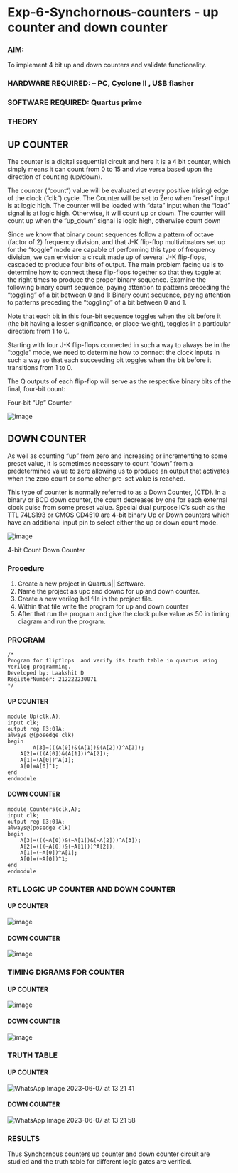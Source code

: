 # Exp-6-Synchornous-counters - up counter and down counter 
### AIM: 
To implement 4 bit up and down counters and validate  functionality.
### HARDWARE REQUIRED:  – PC, Cyclone II , USB flasher
### SOFTWARE REQUIRED:   Quartus prime
### THEORY 

## UP COUNTER 
The counter is a digital sequential circuit and here it is a 4 bit counter, which simply means it can count from 0 to 15 and vice versa based upon the direction of counting (up/down). 

The counter (“count“) value will be evaluated at every positive (rising) edge of the clock (“clk“) cycle.
The Counter will be set to Zero when “reset” input is at logic high.
The counter will be loaded with “data” input when the “load” signal is at logic high. Otherwise, it will count up or down.
The counter will count up when the “up_down” signal is logic high, otherwise count down

Since we know that binary count sequences follow a pattern of octave (factor of 2) frequency division, and that J-K flip-flop multivibrators set up for the “toggle” mode are capable of performing this type of frequency division, we can envision a circuit made up of several J-K flip-flops, cascaded to produce four bits of output.
The main problem facing us is to determine how to connect these flip-flops together so that they toggle at the right times to produce the proper binary sequence.
Examine the following binary count sequence, paying attention to patterns preceding the “toggling” of a bit between 0 and 1:
Binary count sequence, paying attention to patterns preceding the “toggling” of a bit between 0 and 1.

Note that each bit in this four-bit sequence toggles when the bit before it (the bit having a lesser significance, or place-weight), toggles in a particular direction: from 1 to 0. 

Starting with four J-K flip-flops connected in such a way to always be in the “toggle” mode, we need to determine how to connect the clock inputs in such a way so that each succeeding bit toggles when the bit before it transitions from 1 to 0.

The Q outputs of each flip-flop will serve as the respective binary bits of the final, four-bit count:

Four-bit “Up” Counter

![image](https://user-images.githubusercontent.com/36288975/169644758-b2f4339d-9532-40c5-af40-8f4f8c942e2c.png)

## DOWN COUNTER 

As well as counting “up” from zero and increasing or incrementing to some preset value, it is sometimes necessary to count “down” from a predetermined value to zero allowing us to produce an output that activates when the zero count or some other pre-set value is reached.

This type of counter is normally referred to as a Down Counter, (CTD). In a binary or BCD down counter, the count decreases by one for each external clock pulse from some preset value. Special dual purpose IC’s such as the TTL 74LS193 or CMOS CD4510 are 4-bit binary Up or Down counters which have an additional input pin to select either the up or down count mode.

![image](https://user-images.githubusercontent.com/36288975/169644844-1a14e123-7228-4ed8-81a9-eb937dff4ac8.png)

4-bit Count Down Counter
### Procedure
1. Create a new project in Quartus|| Software.
2. Name the project as upc and downc for up and down counter.
3. Create a new verilog hdl file in the project file.
4. Within that file write the program for up and down counter
5. After that run the program and give the clock pulse value as 50 in timing diagram and run the program.
### PROGRAM 
```
/*
Program for flipflops  and verify its truth table in quartus using Verilog programming.
Developed by: Laakshit D
RegisterNumber: 212222230071
*/
```
#### UP COUNTER
```
module Up(clk,A);
input clk;
output reg [3:0]A;
always @(posedge clk)
begin
        A[3]=(((A[0])&(A[1])&(A[2]))^A[3]);
	A[2]=(((A[0])&(A[1]))^A[2]);
	A[1]=(A[0])^A[1];
	A[0]=A[0]^1;
end
endmodule
```
#### DOWN COUNTER
```
module Counters(clk,A);
input clk;
output reg [3:0]A;
always@(posedge clk)
begin
	A[3]=(((~A[0])&(~A[1])&(~A[2]))^A[3]);
	A[2]=(((~A[0])&(~A[1]))^A[2]);
	A[1]=(~A[0])^A[1];
	A[0]=(~A[0])^1;
end
endmodule
```
### RTL LOGIC UP COUNTER AND DOWN COUNTER  
#### UP COUNTER

![image](https://github.com/laakshit-D/Exp-7-Synchornous-counters-/assets/119559976/c5561d9b-7bab-48a8-bacb-82b38328e614)

#### DOWN COUNTER

![image](https://github.com/laakshit-D/Exp-7-Synchornous-counters-/assets/119559976/e4e6e7e3-0742-4e48-8ad9-aa71ea028073)

### TIMING DIGRAMS FOR COUNTER  
#### UP COUNTER

![image](https://github.com/laakshit-D/Exp-7-Synchornous-counters-/assets/119559976/d3f67da1-96ff-4405-ae81-17232c5db7a1)

#### DOWN COUNTER

![image](https://github.com/laakshit-D/Exp-7-Synchornous-counters-/assets/119559976/073e350d-08de-40de-ba64-cf8dd199c87d)


### TRUTH TABLE 
#### UP COUNTER

![WhatsApp Image 2023-06-07 at 13 21 41](https://github.com/laakshit-D/Exp-7-Synchornous-counters-/assets/119559976/5331b9d3-6937-4906-8ffb-6cf530f248b1)

#### DOWN COUNTER

![WhatsApp Image 2023-06-07 at 13 21 58](https://github.com/laakshit-D/Exp-7-Synchornous-counters-/assets/119559976/ce2becf1-dd47-44ab-9587-1410fdfa75f9)

### RESULTS 
Thus Synchornous counters up counter and down counter circuit are studied and the truth table for different logic gates are verified.

